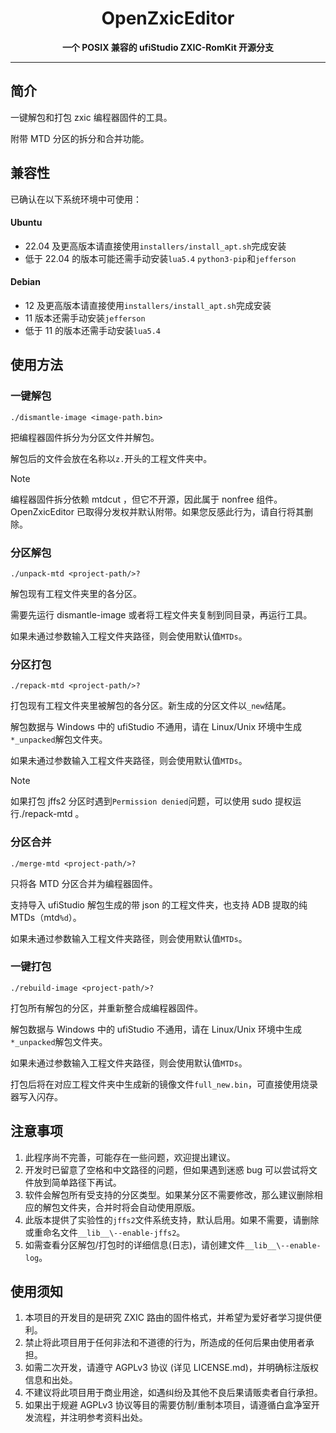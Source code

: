 <div align="center">

<h1 align="center">OpenZxicEditor</h1>

**一个 POSIX 兼容的 ufiStudio ZXIC-RomKit 开源分支**

</div>

---

## 简介

一键解包和打包 zxic 编程器固件的工具。

附带 MTD 分区的拆分和合并功能。

## 兼容性

已确认在以下系统环境中可使用：

#### Ubuntu

- 22.04 及更高版本请直接使用`installers/install_apt.sh`完成安装
- 低于 22.04 的版本可能还需手动安装`lua5.4` `python3-pip`和`jefferson`

#### Debian

- 12 及更高版本请直接使用`installers/install_apt.sh`完成安装
- 11 版本还需手动安装`jefferson`
- 低于 11 的版本还需手动安装`lua5.4`

## 使用方法

### 一键解包

```shell
./dismantle-image <image-path.bin>
```

把编程器固件拆分为分区文件并解包。

解包后的文件会放在名称以`z.`开头的工程文件夹中。

> [!NOTE]
> 编程器固件拆分依赖 mtdcut ，但它不开源，因此属于 nonfree 组件。<br>
> OpenZxicEditor 已取得分发权并默认附带。如果您反感此行为，请自行将其删除。

### 分区解包

```shell
./unpack-mtd <project-path/>?
```

解包现有工程文件夹里的各分区。

需要先运行 dismantle-image 或者将工程文件夹复制到同目录，再运行工具。

如果未通过参数输入工程文件夹路径，则会使用默认值`MTDs`。

### 分区打包

```shell
./repack-mtd <project-path/>?
```

打包现有工程文件夹里被解包的各分区。新生成的分区文件以`_new`结尾。

解包数据与 Windows 中的 ufiStudio 不通用，请在 Linux/Unix 环境中生成`*_unpacked`解包文件夹。

如果未通过参数输入工程文件夹路径，则会使用默认值`MTDs`。

> [!NOTE]
> 如果打包 jffs2 分区时遇到`Permission denied`问题，可以使用 sudo 提权运行./repack-mtd 。

### 分区合并

```shell
./merge-mtd <project-path/>?
```

只将各 MTD 分区合并为编程器固件。

支持导入 ufiStudio 解包生成的带 json 的工程文件夹，也支持 ADB 提取的纯 MTDs（mtd`%d`）。

如果未通过参数输入工程文件夹路径，则会使用默认值`MTDs`。

### 一键打包

```shell
./rebuild-image <project-path/>?
```

打包所有解包的分区，并重新整合成编程器固件。

解包数据与 Windows 中的 ufiStudio 不通用，请在 Linux/Unix 环境中生成`*_unpacked`解包文件夹。

如果未通过参数输入工程文件夹路径，则会使用默认值`MTDs`。

打包后将在对应工程文件夹中生成新的镜像文件`full_new.bin`，可直接使用烧录器写入闪存。

## 注意事项

1. 此程序尚不完善，可能存在一些问题，欢迎提出建议。
2. 开发时已留意了空格和中文路径的问题，但如果遇到迷惑 bug 可以尝试将文件放到简单路径下再试。
3. 软件会解包所有受支持的分区类型。如果某分区不需要修改，那么建议删除相应的解包文件夹，合并时将会自动使用原版。
4. 此版本提供了实验性的`jffs2`文件系统支持，默认启用。如果不需要，请删除或重命名文件`__lib__\--enable-jffs2`。
5. 如需查看分区解包/打包时的详细信息(日志)，请创建文件`__lib__\--enable-log`。

## 使用须知

1. 本项目的开发目的是研究 ZXIC 路由的固件格式，并希望为爱好者学习提供便利。
2. 禁止将此项目用于任何非法和不道德的行为，所造成的任何后果由使用者承担。
3. 如需二次开发，请遵守 AGPLv3 协议 (详见 LICENSE.md)，并明确标注版权信息和出处。
4. 不建议将此项目用于商业用途，如遇纠纷及其他不良后果请贩卖者自行承担。
5. 如果出于规避 AGPLv3 协议等目的需要仿制/重制本项目，请遵循白盒净室开发流程，并注明参考资料出处。
